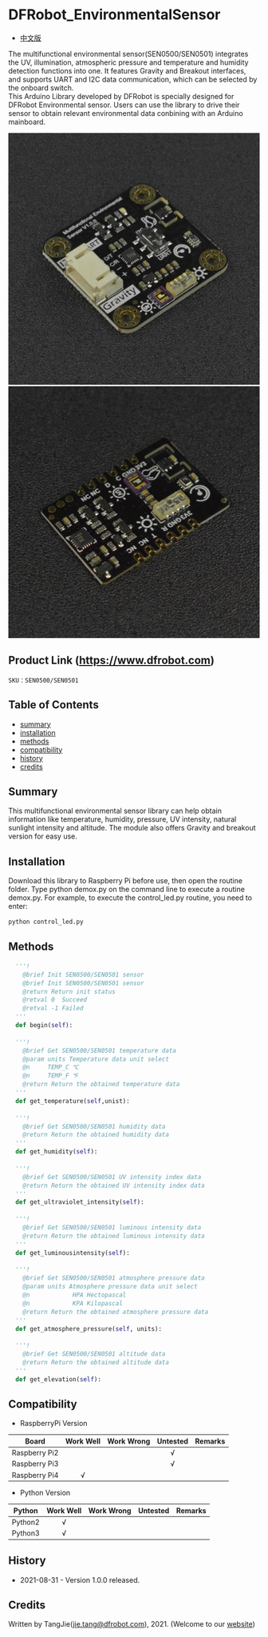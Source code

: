 DFRobot_EnvironmentalSensor
===========================

- [中文版](./README_CN.md)

The multifunctional environmental sensor(SEN0500/SEN0501) integrates the UV, illumination, atmospheric pressure and temperature and humidity detection functions into one. It features Gravity and Breakout interfaces, and supports UART and I2C data communication, which can be selected by the onboard switch. <br/>
This Arduino Library developed by DFRobot is specially designed for DFRobot Environmental sensor. Users can use the library to drive their sensor to obtain relevant environmental data conbining with an Arduino mainboard. 

![产品效果图](../../resources/images/SEN0501.png)
![产品效果图](../../resources/images/SEN0500.png)

## Product Link (https://www.dfrobot.com)

    SKU：SEN0500/SEN0501

## Table of Contents

  * [summary](#summary)
  * [installation](#installation)
  * [methods](#methods)
  * [compatibility](#compatibility)
  * [history](#history)
  * [credits](#credits)

## Summary

This multifunctional environmental sensor library can help obtain information like temperature, humidity, pressure, UV intensity, natural sunlight intensity and altitude.
The module also offers Gravity and breakout version for easy use.

## Installation

Download this library to Raspberry Pi before use, then open the routine folder. Type python demox.py on the command line to execute a routine demox.py. For example, to execute the control_led.py routine, you need to enter:

```python
python control_led.py
```

## Methods

```python
  '''!
    @brief Init SEN0500/SEN0501 sensor
    @brief Init SEN0500/SEN0501 sensor
    @return Return init status
    @retval 0  Succeed
    @retval -1 Failed
  '''
  def begin(self):

  '''!
    @brief Get SEN0500/SEN0501 temperature data
    @param units Temperature data unit select
    @n     TEMP_C ℃
    @n     TEMP_F ℉ 
    @return Return the obtained temperature data
  '''
  def get_temperature(self,unist):

  '''!
    @brief Get SEN0500/SEN0501 humidity data 
    @return Return the obtained humidity data
  '''
  def get_humidity(self):

  '''!
    @brief Get SEN0500/SEN0501 UV intensity index data 
    @return Return the obtained UV intensity index data
  '''
  def get_ultraviolet_intensity(self):

  '''!
    @brief Get SEN0500/SEN0501 luminous intensity data 
    @return Return the obtained luminous intensity data
  '''
  def get_luminousintensity(self):

  '''!
    @brief Get SEN0500/SEN0501 atmosphere pressure data 
    @param units Atmosphere pressure data unit select
    @n            HPA Hectopascal
    @n            KPA Kilopascal
    @return Return the obtained atmosphere pressure data
  '''
  def get_atmosphere_pressure(self, units):

  '''!
    @brief Get SEN0500/SEN0501 altitude data 
    @return Return the obtained altitude data
  '''
  def get_elevation(self):
```

## Compatibility

* RaspberryPi Version

| Board        | Work Well | Work Wrong | Untested | Remarks |
| ------------ | :-------: | :--------: | :------: | ------- |
| Raspberry Pi2 |           |            |    √     |         |
| Raspberry Pi3 |           |            |    √     |         |
| Raspberry Pi4 |       √   |            |          |         |

* Python Version

| Python  | Work Well | Work Wrong | Untested | Remarks |
| ------- | :-------: | :--------: | :------: | ------- |
| Python2 |     √     |            |          |         |
| Python3 |     √     |            |          |         |

## History

- 2021-08-31 - Version 1.0.0 released.

## Credits

Written by TangJie(jie.tang@dfrobot.com), 2021. (Welcome to our [website](https://www.dfrobot.com/))
